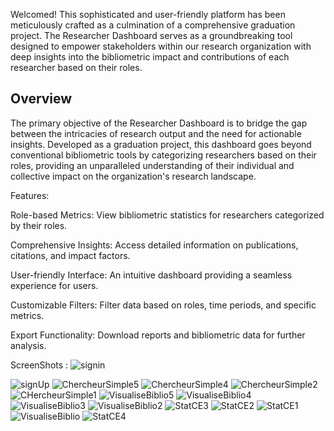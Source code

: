 Welcomed! This sophisticated and user-friendly platform has been meticulously crafted as a culmination of a comprehensive graduation project.
The Researcher Dashboard serves as a groundbreaking tool designed to empower stakeholders within our research organization with deep insights into 
the bibliometric impact and contributions of each researcher based on their roles.

## Overview

The primary objective of the Researcher Dashboard is to bridge the gap between the intricacies of research output and the need for actionable insights.
Developed as a graduation project, this dashboard goes beyond conventional bibliometric tools by categorizing researchers based on their roles, 
providing an unparalleled understanding of their individual and collective impact on the organization's research landscape.


Features: 

Role-based Metrics:
View bibliometric statistics for researchers categorized by their roles.

Comprehensive Insights:
Access detailed information on publications, citations, and impact factors.

User-friendly Interface:
An intuitive dashboard providing a seamless experience for users.

Customizable Filters:
Filter data based on roles, time periods, and specific metrics.

Export Functionality: 
Download reports and bibliometric data for further analysis.


ScreenShots : 
![signin](https://github.com/afifaarg/Researchers_dashboard/assets/62302208/129ebc56-c498-4292-acaf-e3b386c07728)

![signUp](https://github.com/afifaarg/Researchers_dashboard/assets/62302208/234573dc-894b-4890-8572-1cd7b1e72605)
![ChercheurSimple5](https://github.com/afifaarg/Researchers_dashboard/assets/62302208/c60e2a79-e2b5-4370-9bac-44c6869b0d88)
![ChercheurSimple4](https://github.com/afifaarg/Researchers_dashboard/assets/62302208/f2752ade-21b4-41aa-9fbb-0691fe2e8d3d)
![ChercheurSimple2](https://github.com/afifaarg/Researchers_dashboard/assets/62302208/e3bc99f1-1d15-4809-ac99-431ad890cc36)
![CHercheurSimple1](https://github.com/afifaarg/Researchers_dashboard/assets/62302208/05a42161-7d41-4b01-ab8f-e622b66e6999)
![VisualiseBiblio5](https://github.com/afifaarg/Researchers_dashboard/assets/62302208/98dea64a-eb06-4b60-9e01-3cae91111a1f)
![VisualiseBiblio4](https://github.com/afifaarg/Researchers_dashboard/assets/62302208/a4c39304-0bac-4013-a20c-ac4217e58e7f)
![VisualiseBiblio3](https://github.com/afifaarg/Researchers_dashboard/assets/62302208/63f1ca9d-9ba6-4611-92eb-681d52872a89)
![VisualiseBiblio2](https://github.com/afifaarg/Researchers_dashboard/assets/62302208/2b6230cd-365d-4ffc-b6bb-366bbd65ea16)
![StatCE3](https://github.com/afifaarg/Researchers_dashboard/assets/62302208/cf16f391-8275-40f0-b4f8-409fe0aa7e00)
![StatCE2](https://github.com/afifaarg/Researchers_dashboard/assets/62302208/f4e64713-0321-47c9-9ecc-8c131d7020b1)
![StatCE1](https://github.com/afifaarg/Researchers_dashboard/assets/62302208/6f354dce-a8d7-4192-8c9e-9571a79fe7a7)
![VisualiseBiblio](https://github.com/afifaarg/Researchers_dashboard/assets/62302208/076ba850-0d7c-4150-9f6b-eb9500c94bd4)
![StatCE4](https://github.com/afifaarg/Researchers_dashboard/assets/62302208/ec193ab9-ad6a-4cd7-b5af-6bdd60087092)

